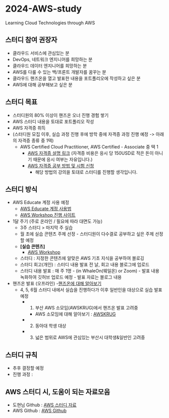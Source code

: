 # 2024-AWS-study
Learning Cloud Technologies through AWS

## 스터디 참여 권장자
- 클라우드 서비스에 관심있는 분
- DevOps, 네트워크 엔지니어를 희망하는 분
- 클라우드 데이터 엔지니어를 희망하는 분
- AWS를 다룰 수 있는 백/프론트 개발자를 꿈꾸는 분
- 클라우드 핸즈온을 열고 발표한 내용을 포트폴리오에 작성하고 싶은 분
- AWS에 대해 공부해보고 싶은 분


## 스터디 목표
- 스터디원의 80% 이상이 핸즈온 오너 진행 경험 쌓기
- AWS 스터디 내용을 토대로 포트폴리오 작성
- AWS 자격증 취득
- (스터디원 모집 이후, 실습 과정 진행 후에 방학 중에 자격증 과정 진행 예정 -> 아래의 자격증 종류 중 1택)
   - AWS Certified Cloud Practitioner, AWS Certified - Associate 중 택 1
     - [AWS 자격증 설명 링크](https://aws.amazon.com/ko/certification/?nc2=sb_ce_co)
       (자격증 비용은 응시 당 150USD로 적은 돈이 아니기 때문에 응시 여부는 자유입니다.)
     - [AWS 자격증 공부 방법 및 시험 신청](https://blog.naver.com/develop-life/223346458178)
       - 해당 방법의 강의을 토대로 스터디를 진행할 생각입니다.

## 스터디 방식
- AWS Educate 계정 사용 예정
  - [AWS Educate 계정 사용법](https://blog.naver.com/chgy2131/222026236395)
  - [AWS Workshop 진행 사이트](https://workshops.aws/)
- 1달 주기 (주로 온라인 / 필요에 따라 대면도 가능)
  - 3주 스터디 > 마지막 주 실습 
  - 월 초에 실습 콘텐츠 주제 선정 - 스터디원이 다수결로 공부하고 싶은 주제 선정할 예정
   - **[실습 콘텐츠]**
     - [AWS Workshop](https://awsworkshop.io/)
  - 스터디 : 지정한 콘텐츠에 알맞은 AWS 기초 지식을 공부하여 블로깅
  - 스터디 회고(개인) : 스터디 내용 발표 전 날, 회고 내용 블로그에 업로드
  - 스터디 내용 발표 : 매 주 1명 - (in WhaleOn(웨일온) or Zoom)
                      - 발표 내용 녹화하여 깃허브 업로드 예정
                      - 발표 자료는 블로그 내용
- 핸즈온 발표 (오프라인)
   -[핸즈온에 대해 알아보기](https://aws.amazon.com/ko/it-pro/hands-on/?it-pro-content-all.sort-by=item.additionalFields.lastUpdated&it-pro-content-all.sort-order=desc&awsf.it-pro-content-category=*all&awsf.it-pro-content-level=*all&awsf.it-pro-content-type=content-type%23video)   
  - 4, 5, 6월 스터디 내에서 실습을 진행하다가 이후 일반인을 대상으로 실습 발표 예정
      - 1) 부산 AWS 소모임(AWSKRUG)에서 핸즈온 발표 고려중
          - AWS 소모임에 대해 알아보기 : [AWSKRUG](https://awskrug.github.io/)
      - 2) 동아대 학생 대상
      - 3) 넓은 범위로 AWS에 관심있는 부산시 대학생&일반인 고려중


## 스터디 규칙
- 추후 결정할 예정
- 진행 과정 : 

## AWS 스터디 시, 도움이 되는 자료모음
- 도현님 Github : [AWS 스터디 자료](http://bit.ly/saaguide)
- AWS Github : [AWS Github](https://github.com/aws)
